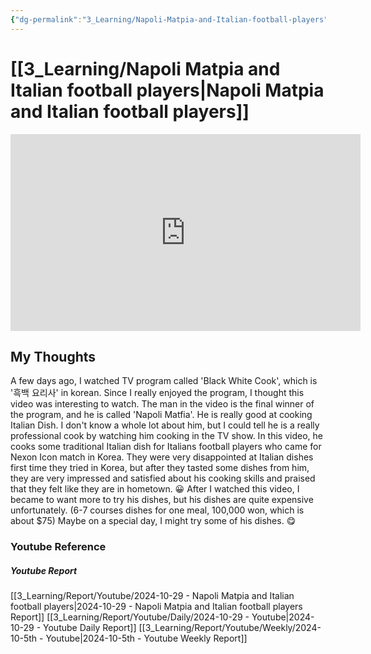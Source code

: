 ```yaml
---
{"dg-permalink":"3_Learning/Napoli-Matpia-and-Italian-football-players","created-date":"2024-10-29 10:56:01 am","date":"2024-10-29","type":"youtube","tags":["youtube","entertainment"],"aliases":null,"youtuber":"슛포러브","channelName":"슛포러브","link":"https://www.youtube.com/watch?v=-CVvWNwjU48","img":"https://img.youtube.com/vi/-CVvWNwjU48/0.jpg","dg-publish":true,"permalink":"/3_Learning/Napoli-Matpia-and-Italian-football-players/","dgPassFrontmatter":true,"noteIcon":"1"}
---
```



# [[3_Learning/Napoli Matpia and Italian football players\|Napoli Matpia and Italian football players]]


<div class="container-root"><span></span></div><div><div class="container-root"><iframe width="560" height="315" src="https://www.youtube.com/embed/-CVvWNwjU48" title="YouTube video player" frameborder="0" allow="accelerometer; autoplay; clipboard-write; encrypted-media; gyroscope; picture-in-picture; web-share" allowfullscreen=""></iframe></div></div>

## My Thoughts
A few days ago, I watched TV program called 'Black White Cook', which is '흑백 요리사' in korean.
Since I really enjoyed the program, I thought this video was interesting to watch.
The man in the video is the final winner of the program, and he is called 'Napoli Matfia'.
He is really good at cooking Italian Dish.
I don't know a whole lot about him, but I could tell he is a really professional cook by watching him cooking in the TV show.
In this video, he cooks some traditional Italian dish for Italians football players who came for Nexon Icon match in Korea.
They were very disappointed at Italian dishes first time they tried in Korea, but after they tasted some dishes from him, they are very impressed and satisfied about his cooking skills and praised that they felt like they are in hometown. 😀
After I watched this video, I became to want more to try his dishes, but his dishes are quite expensive unfortunately. (6-7 courses dishes for one meal, 100,000 won, which is about $75)
Maybe on a special day, I might try some of his dishes. 😋












### Youtube Reference
##### Youtube Report
[[3_Learning/Report/Youtube/2024-10-29 - Napoli Matpia and Italian football players\|2024-10-29 - Napoli Matpia and Italian football players Report]]
[[3_Learning/Report/Youtube/Daily/2024-10-29 - Youtube\|2024-10-29 - Youtube Daily Report]]
[[3_Learning/Report/Youtube/Weekly/2024-10-5th - Youtube\|2024-10-5th - Youtube Weekly Report]]

